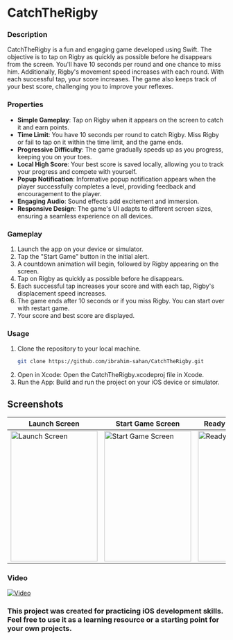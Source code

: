 # CatchTheRigby

### Description

CatchTheRigby is a fun and engaging game developed using Swift. The objective is to tap on Rigby as quickly as possible before he disappears from the screen. You'll have 10 seconds per round and one chance to miss him. Additionally, Rigby's movement speed increases with each round. With each successful tap, your score increases. The game also keeps track of your best score, challenging you to improve your reflexes.

### Properties

- **Simple Gameplay**: Tap on Rigby when it appears on the screen to catch it and earn points.
- **Time Limit**: You have 10 seconds per round to catch Rigby. Miss Rigby or fail to tap on it within the time limit, and the game ends.
- **Progressive Difficulty**: The game gradually speeds up as you progress, keeping you on your toes.
- **Local High Score**: Your best score is saved locally, allowing you to track your progress and compete with yourself.
- **Popup Notification**: Informative popup notification appears when the player successfully completes a level, providing feedback and encouragement to the player.
- **Engaging Audio**: Sound effects add excitement and immersion.
- **Responsive Design**: The game's UI adapts to different screen sizes, ensuring a seamless experience on all devices.

### Gameplay

1. Launch the app on your device or simulator.
2. Tap the "Start Game" button in the initial alert.
3. A countdown animation will begin, followed by Rigby appearing on the screen.
4. Tap on Rigby as quickly as possible before he disappears.
5. Each successful tap increases your score and with each tap, Rigby's displacement speed increases.
6. The game ends after 10 seconds or if you miss Rigby. You can start over with restart game.
7. Your score and best score are displayed.

### Usage

1. Clone the repository to your local machine.
   ```bash
   git clone https://github.com/ibrahim-sahan/CatchTheRigby.git
2. Open in Xcode: Open the CatchTheRigby.xcodeproj file in Xcode.
3. Run the App: Build and run the project on your iOS device or simulator.

## Screenshots

|Launch Screen|Start Game Screen|Ready Screen(3-2-1)|Game Screen|Next Round Screen|Game Over Screen|
|--|--|--|--|--|--|
|<img width="200" height="300" alt="Launch Screen" src="https://github.com/ibrahim-sahan/CatchTheRigby/assets/121201456/3e5594cb-3935-4747-b986-583eb6f9d90c">|<img width="200" height="300" alt="Start Game Screen" src="https://github.com/ibrahim-sahan/CatchTheRigby/assets/121201456/84a2104e-e522-4f17-82b3-10cdbaf656e3">|<img width="200" height="300" alt="Ready Screen(3-2-1)" src="https://github.com/ibrahim-sahan/CatchTheRigby/assets/121201456/11a72f66-6079-49bc-940e-4759f15e8fa0">|<img width="200" height="300" alt="Game Screen" src="https://github.com/ibrahim-sahan/CatchTheRigby/assets/121201456/575add94-30af-4bf3-b431-7f5ef7e577f2">|<img width="200" height="300" alt="Game Screen" src="https://github.com/ibrahim-sahan/CatchTheRigby/assets/121201456/f1e518cc-b70d-4454-a5e9-ccca1e6b0a26">|<img width="200" height="300" alt="Next Round Screen" src="https://github.com/ibrahim-sahan/CatchTheRigby/assets/121201456/a0a90a2e-7adb-4fbb-961c-b2511aa45afe">|<img width="200" height="300" alt="Game Over Screen" src="https://github.com/ibrahim-sahan/CatchTheRigby/assets/121201456/575add94-30af-4bf3-b431-7f5ef7e577f2">|

### Video

[![Video](https://img.youtube.com/vi/1iJHwG3x_4c/maxresdefault.jpg)](https://youtu.be/1iJHwG3x_4c)


### This project was created for practicing iOS development skills. Feel free to use it as a learning resource or a starting point for your own projects.
